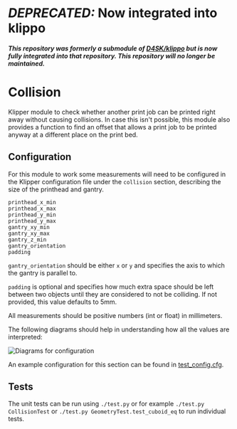 # _DEPRECATED:_ Now integrated into klippo

#### _This repository was formerly a submodule of [D4SK/klippo](https://github.com/D4SK/klippo) but is now fully integrated into that repository. This repository will no longer be maintained._

# Collision

Klipper module to check whether another print job can be printed right away
without causing collisions. In case this isn't possible, this module also
provides a function to find an offset that allows a print job to be printed
anyway at a different place on the print bed.


## Configuration

For this module to work some measurements will need to be configured in the
Klipper configuration file under the `collision` section, describing the size of
the printhead and gantry.

```
printhead_x_min
printhead_x_max
printhead_y_min
printhead_y_max
gantry_xy_min
gantry_xy_max
gantry_z_min
gantry_orientation
padding
```

`gantry_orientation` should be either `x` or `y` and specifies the axis to which
the gantry is parallel to.

`padding` is optional and specifies how much extra space should be left between
two objects until they are considered to not be colliding. If not provided, this
value defaults to 5mm.

All measurements should be positive numbers (int or float) in millimeters.

The following diagrams should help in understanding how all the values are
interpreted:

![Diagrams for configuration](diagrams.png)

An example configuration for this section can be found in 
[test_config.cfg](test_config.cfg).

## Tests

The unit tests can be run using `./test.py` or for example `./test.py
CollisionTest` or `./test.py GeometryTest.test_cuboid_eq` to run individual
tests.
